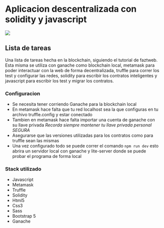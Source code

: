 # Aplicacion descentralizada con solidity y javascript

<img src="https://i.imgur.com/FsGsRa7.png">

## Lista de tareas

Una lista de tareas hecha en la blockchain, siguiendo el tutorial de faztweb. Esta misma se utiliza con ganache como blockchain local, metamask para poder interactuar con la web 
de forma decentralizada, truffle para correr los test y configurar las redes, solidity para escribir los contratos inteligentes y javascript para escribir los test y migrar 
los contratos.

### Configuracion

- Se necesita tener corriendo Ganache para la blockchain local
- En metamask hace falta que tu red localhost sea la que configuras en tu archivo truffle.config y estar conectado
- Tambien en metamask hace falta importar una cuenta de ganache con su llave privada *Recorda siempre mantener tu llave privada personal SEGURA*
- Asegurarse que las versiones utilizadas para los contratos como para truffle sean las mismas
- Una vez configurado todo se puede correr el comando ```npm run dev``` esto abrira un servidor local con ganache y lite-server donde se puede probar el programa de forma local

### Stack utilizado
- Javascript
- Metamask
- Truffle
- Solidity
- Html5
- Css3
- Sass
- Bootstrap 5
- Ganache
